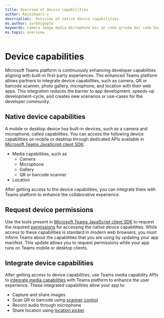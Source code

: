 ```yaml
---
title: Overview of device capabilities
author: Rajeshwari-v
description:  Overview of native device capabilities.
ms.author: surbhigupta
keywords: camera image media microphone mic qr code qrcode bar code barcode scan scanner location map capabilities native device permissions 
ms.topic: overview
---
```


# Device capabilities 

Microsoft Teams platform is continuously enhancing developer capabilities aligning with built-in first-party experiences. The enhanced Teams platform allows partners to integrate device capabilities, such as camera, QR or barcode scanner, photo gallery, microphone, and location with their web apps. This integration reduces the barrier to app development, speeds-up development-cycle, and creates new scenarios or use-cases for the developer community.

## Native device capabilities

A mobile or desktop device has built-in devices, such as a camera and microphone, called capabilities. You can access the following device capabilities on mobile or desktop through dedicated APIs available in [Microsoft Teams JavaScript client SDK](/javascript/api/overview/msteams-client?view=msteams-client-js-latest&preserve-view=true):
* Media capabilities, such as
    * Camera
    * Microphone
    * Gallery
    * QR or barcode scanner
* Location

After getting access to the device capabilities, you can integrate them with Teams platform to enhance the collaborative experience. 

## Request device permissions

Use the tools present in [Microsoft Teams JavaScript client SDK](/javascript/api/overview/msteams-client?view=msteams-client-js-latest&preserve-view=true) to request the required  [permissions](native-device-permissions.md) for accessing the native device capabilities. While access to these capabilities is standard in modern web browsers, you must inform Teams about the capabilities that you are using by updating your app manifest. This update allows you to request permissions while your app runs on Teams mobile or desktop clients.
 
 ## Integrate device capabilities

After getting access to device capabilities, use Teams media capability APIs to [integrate media capabilities](mobile-camera-image-permissions.md) with Teams platform to enhance the user experience. These integrated capabilities allow your app to:

* Capture and share images
* Scan QR or barcode using [scanner control](qr-barcode-scanner-capability.md)
* Record audio through microphone
* Share location using [location picker](location-capability.md).
